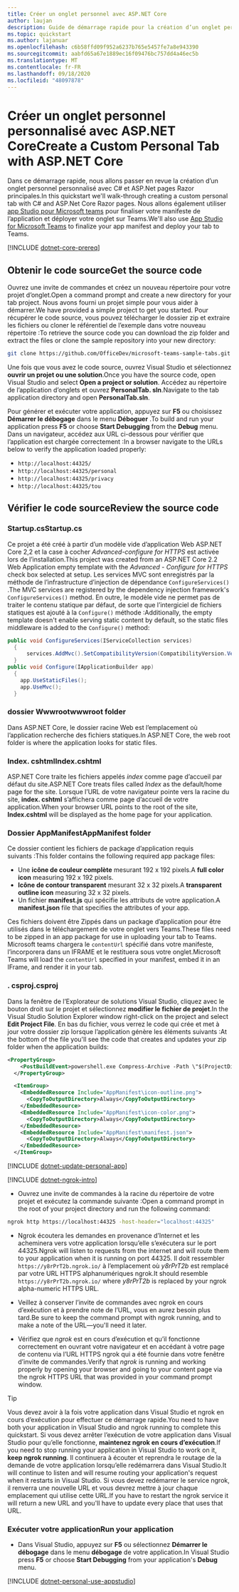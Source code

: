 ```yaml
---
title: Créer un onglet personnel avec ASP.NET Core
author: laujan
description: Guide de démarrage rapide pour la création d’un onglet personnel personnalisé avec ASP.NET Core.
ms.topic: quickstart
ms.author: lajanuar
ms.openlocfilehash: c6b58ffd09f952a6237b765e5457fe7a8e943390
ms.sourcegitcommit: aabfd65a67e1889ec16f09476bc757dd4a46ec5b
ms.translationtype: MT
ms.contentlocale: fr-FR
ms.lasthandoff: 09/18/2020
ms.locfileid: "48097878"
---
```

# <a name="create-a-custom-personal-tab-with-aspnet-core"></a><span data-ttu-id="adbfe-103">Créer un onglet personnel personnalisé avec ASP.NET Core</span><span class="sxs-lookup"><span data-stu-id="adbfe-103">Create a Custom Personal Tab with ASP.NET Core</span></span>

<span data-ttu-id="adbfe-104">Dans ce démarrage rapide, nous allons passer en revue la création d’un onglet personnel personnalisé avec C# et ASP.Net pages Razor principales.</span><span class="sxs-lookup"><span data-stu-id="adbfe-104">In this quickstart we'll walk-through creating a custom personal tab with C# and ASP.Net Core Razor pages.</span></span> <span data-ttu-id="adbfe-105">Nous allons également utiliser [app Studio pour Microsoft teams](~/concepts/build-and-test/app-studio-overview.md) pour finaliser votre manifeste de l’application et déployer votre onglet sur Teams.</span><span class="sxs-lookup"><span data-stu-id="adbfe-105">We'll also use [App Studio for Microsoft Teams](~/concepts/build-and-test/app-studio-overview.md) to finalize your app manifest and deploy your tab to Teams.</span></span>

[!INCLUDE [dotnet-core-prereq](~/includes/tabs/dotnet-core-prereq.md)]

## <a name="get-the-source-code"></a><span data-ttu-id="adbfe-106">Obtenir le code source</span><span class="sxs-lookup"><span data-stu-id="adbfe-106">Get the source code</span></span>

<span data-ttu-id="adbfe-107">Ouvrez une invite de commandes et créez un nouveau répertoire pour votre projet d’onglet.</span><span class="sxs-lookup"><span data-stu-id="adbfe-107">Open a command prompt and create a new directory for your tab project.</span></span> <span data-ttu-id="adbfe-108">Nous avons fourni un projet simple pour vous aider à démarrer.</span><span class="sxs-lookup"><span data-stu-id="adbfe-108">We have provided a simple project to get you started.</span></span> <span data-ttu-id="adbfe-109">Pour récupérer le code source, vous pouvez télécharger le dossier zip et extraire les fichiers ou cloner le référentiel de l’exemple dans votre nouveau répertoire :</span><span class="sxs-lookup"><span data-stu-id="adbfe-109">To retrieve the source code you can download the zip folder and extract the files or clone the sample repository into your new directory:</span></span>

```bash
git clone https://github.com/OfficeDev/microsoft-teams-sample-tabs.git
```

<span data-ttu-id="adbfe-110">Une fois que vous avez le code source, ouvrez Visual Studio et sélectionnez **ouvrir un projet ou une solution**.</span><span class="sxs-lookup"><span data-stu-id="adbfe-110">Once you have the source code, open Visual Studio and select **Open a project or solution**.</span></span> <span data-ttu-id="adbfe-111">Accédez au répertoire de l’application d’onglets et ouvrez **PersonalTab. sln**.</span><span class="sxs-lookup"><span data-stu-id="adbfe-111">Navigate to the tab application directory and open **PersonalTab.sln**.</span></span>

<span data-ttu-id="adbfe-112">Pour générer et exécuter votre application, appuyez sur **F5** ou choisissez **Démarrer le débogage** dans le menu **Déboguer** .</span><span class="sxs-lookup"><span data-stu-id="adbfe-112">To build and run your application press **F5** or choose **Start Debugging** from the **Debug** menu.</span></span> <span data-ttu-id="adbfe-113">Dans un navigateur, accédez aux URL ci-dessous pour vérifier que l’application est chargée correctement :</span><span class="sxs-lookup"><span data-stu-id="adbfe-113">In a browser navigate to the URLs below to verify the application loaded properly:</span></span>

- `http://localhost:44325/`
- `http://localhost:44325/personal`
- `http://localhost:44325/privacy`
- `http://localhost:44325/tou`

## <a name="review-the-source-code"></a><span data-ttu-id="adbfe-114">Vérifier le code source</span><span class="sxs-lookup"><span data-stu-id="adbfe-114">Review the source code</span></span>

### <a name="startupcs"></a><span data-ttu-id="adbfe-115">Startup.cs</span><span class="sxs-lookup"><span data-stu-id="adbfe-115">Startup.cs</span></span>

<span data-ttu-id="adbfe-116">Ce projet a été créé à partir d’un modèle vide d’application Web ASP.NET Core 2,2 et la case à cocher *Advanced-configure for HTTPS* est activée lors de l’installation.</span><span class="sxs-lookup"><span data-stu-id="adbfe-116">This project was created from an ASP.NET Core 2.2 Web Application empty template with the *Advanced - Configure for HTTPS* check box selected at setup.</span></span> <span data-ttu-id="adbfe-117">Les services MVC sont enregistrés par la méthode de l’infrastructure d’injection de dépendance `ConfigureServices()` .</span><span class="sxs-lookup"><span data-stu-id="adbfe-117">The MVC services are registered by the dependency injection framework's `ConfigureServices()` method.</span></span> <span data-ttu-id="adbfe-118">En outre, le modèle vide ne permet pas de traiter le contenu statique par défaut, de sorte que l’intergiciel de fichiers statiques est ajouté à la `Configure()` méthode :</span><span class="sxs-lookup"><span data-stu-id="adbfe-118">Additionally, the empty template doesn't enable serving static content by default, so the static files middleware is added to the `Configure()` method:</span></span>

```csharp
public void ConfigureServices(IServiceCollection services)
  {
      services.AddMvc().SetCompatibilityVersion(CompatibilityVersion.Version_2_2);
  }
public void Configure(IApplicationBuilder app)
  {
    app.UseStaticFiles();
    app.UseMvc();
  }
```

### <a name="wwwroot-folder"></a><span data-ttu-id="adbfe-119">dossier Wwwroot</span><span class="sxs-lookup"><span data-stu-id="adbfe-119">wwwroot folder</span></span>

<span data-ttu-id="adbfe-120">Dans ASP.NET Core, le dossier racine Web est l’emplacement où l’application recherche des fichiers statiques.</span><span class="sxs-lookup"><span data-stu-id="adbfe-120">In ASP.NET Core, the web root folder is where the application looks for static files.</span></span>

### <a name="indexcshtml"></a><span data-ttu-id="adbfe-121">Index. cshtml</span><span class="sxs-lookup"><span data-stu-id="adbfe-121">Index.cshtml</span></span>

<span data-ttu-id="adbfe-122">ASP.NET Core traite les fichiers appelés *index* comme page d’accueil par défaut du site.</span><span class="sxs-lookup"><span data-stu-id="adbfe-122">ASP.NET Core treats files called *Index* as the default/home page for the site.</span></span> <span data-ttu-id="adbfe-123">Lorsque l’URL de votre navigateur pointe vers la racine du site, **index. cshtml** s’affichera comme page d’accueil de votre application.</span><span class="sxs-lookup"><span data-stu-id="adbfe-123">When your browser URL points to the root of the site, **Index.cshtml** will be displayed as the home page for your application.</span></span>

### <a name="appmanifest-folder"></a><span data-ttu-id="adbfe-124">Dossier AppManifest</span><span class="sxs-lookup"><span data-stu-id="adbfe-124">AppManifest folder</span></span>

<span data-ttu-id="adbfe-125">Ce dossier contient les fichiers de package d’application requis suivants :</span><span class="sxs-lookup"><span data-stu-id="adbfe-125">This folder contains the following required app package files:</span></span>

- <span data-ttu-id="adbfe-126">Une **icône de couleur complète** mesurant 192 x 192 pixels.</span><span class="sxs-lookup"><span data-stu-id="adbfe-126">A **full color icon** measuring 192 x 192 pixels.</span></span>
- <span data-ttu-id="adbfe-127">**Icône de contour transparent** mesurant 32 x 32 pixels.</span><span class="sxs-lookup"><span data-stu-id="adbfe-127">A **transparent outline icon** measuring 32 x 32 pixels.</span></span>
- <span data-ttu-id="adbfe-128">Un fichier **manifest.js** qui spécifie les attributs de votre application.</span><span class="sxs-lookup"><span data-stu-id="adbfe-128">A **manifest.json** file that specifies the attributes of your app.</span></span>

<span data-ttu-id="adbfe-129">Ces fichiers doivent être Zippés dans un package d’application pour être utilisés dans le téléchargement de votre onglet vers Teams.</span><span class="sxs-lookup"><span data-stu-id="adbfe-129">These files need to be zipped in an app package for use in uploading your tab to Teams.</span></span> <span data-ttu-id="adbfe-130">Microsoft teams chargera le `contentUrl` spécifié dans votre manifeste, l’incorporera dans un IFRAME et le restituera sous votre onglet.</span><span class="sxs-lookup"><span data-stu-id="adbfe-130">Microsoft Teams will load the `contentUrl` specified in your manifest, embed it in an IFrame, and render it in your tab.</span></span>

### <a name="csproj"></a><span data-ttu-id="adbfe-131">. csproj</span><span class="sxs-lookup"><span data-stu-id="adbfe-131">.csproj</span></span>

<span data-ttu-id="adbfe-132">Dans la fenêtre de l’Explorateur de solutions Visual Studio, cliquez avec le bouton droit sur le projet et sélectionnez **modifier le fichier de projet**.</span><span class="sxs-lookup"><span data-stu-id="adbfe-132">In the Visual Studio Solution Explorer window right-click on the project and select **Edit Project File**.</span></span> <span data-ttu-id="adbfe-133">En bas du fichier, vous verrez le code qui crée et met à jour votre dossier zip lorsque l’application génère les éléments suivants :</span><span class="sxs-lookup"><span data-stu-id="adbfe-133">At the bottom of the file you'll see the code that creates and updates your zip folder when the application builds:</span></span>

```xml
<PropertyGroup>
    <PostBuildEvent>powershell.exe Compress-Archive -Path \"$(ProjectDir)AppManifest\*\" -DestinationPath \"$(TargetDir)tab.zip\" -Force</PostBuildEvent>
  </PropertyGroup>

  <ItemGroup>
    <EmbeddedResource Include="AppManifest\icon-outline.png">
      <CopyToOutputDirectory>Always</CopyToOutputDirectory>
    </EmbeddedResource>
    <EmbeddedResource Include="AppManifest\icon-color.png">
      <CopyToOutputDirectory>Always</CopyToOutputDirectory>
    </EmbeddedResource>
    <EmbeddedResource Include="AppManifest\manifest.json">
      <CopyToOutputDirectory>Always</CopyToOutputDirectory>
    </EmbeddedResource>
  </ItemGroup>
```

[!INCLUDE  [dotnet-update-personal-app](~/includes/tabs/dotnet-update-personal-app.md)]

[!INCLUDE [dotnet-ngrok-intro](~/includes/tabs/dotnet-ngrok-intro.md)]

- <span data-ttu-id="adbfe-134">Ouvrez une invite de commandes à la racine du répertoire de votre projet et exécutez la commande suivante :</span><span class="sxs-lookup"><span data-stu-id="adbfe-134">Open a command prompt in the root of your project directory and run the following command:</span></span>

```bash
ngrok http https://localhost:44325 -host-header="localhost:44325"
```

- <span data-ttu-id="adbfe-135">Ngrok écoutera les demandes en provenance d’Internet et les acheminera vers votre application lorsqu’elle s’exécutera sur le port 44325.</span><span class="sxs-lookup"><span data-stu-id="adbfe-135">Ngrok will listen to requests from the internet and will route them to your application when it is running on port 44325.</span></span>  <span data-ttu-id="adbfe-136">Il doit ressembler `https://y8rPrT2b.ngrok.io/` à l’emplacement où *y8rPrT2b* est remplacé par votre URL HTTPS alphanumériques ngrok.</span><span class="sxs-lookup"><span data-stu-id="adbfe-136">It should resemble `https://y8rPrT2b.ngrok.io/` where *y8rPrT2b* is replaced by your ngrok alpha-numeric HTTPS URL.</span></span>

- <span data-ttu-id="adbfe-137">Veillez à conserver l’invite de commandes avec ngrok en cours d’exécution et à prendre note de l’URL, vous en aurez besoin plus tard.</span><span class="sxs-lookup"><span data-stu-id="adbfe-137">Be sure to keep the command prompt with ngrok running, and to make a note of the URL—you'll need it later.</span></span>

- <span data-ttu-id="adbfe-138">Vérifiez que *ngrok* est en cours d’exécution et qu’il fonctionne correctement en ouvrant votre navigateur et en accédant à votre page de contenu via l’URL HTTPS ngrok qui a été fournie dans votre fenêtre d’invite de commandes.</span><span class="sxs-lookup"><span data-stu-id="adbfe-138">Verify that *ngrok* is running and working properly by opening your browser and going to your content page via the ngrok HTTPS URL that was provided in your command prompt window.</span></span>

>[!TIP]
><span data-ttu-id="adbfe-139">Vous devez avoir à la fois votre application dans Visual Studio et ngrok en cours d’exécution pour effectuer ce démarrage rapide.</span><span class="sxs-lookup"><span data-stu-id="adbfe-139">You need to have both your application in Visual Studio and ngrok running to complete this quickstart.</span></span> <span data-ttu-id="adbfe-140">Si vous devez arrêter l’exécution de votre application dans Visual Studio pour qu’elle fonctionne, **maintenez ngrok en cours d’exécution**.</span><span class="sxs-lookup"><span data-stu-id="adbfe-140">If you need to stop running your application in Visual Studio to work on it, **keep ngrok running**.</span></span> <span data-ttu-id="adbfe-141">Il continuera à écouter et reprendra le routage de la demande de votre application lorsqu’elle redémarrera dans Visual Studio.</span><span class="sxs-lookup"><span data-stu-id="adbfe-141">It will continue to listen and will resume routing your application's request when it restarts in Visual Studio.</span></span> <span data-ttu-id="adbfe-142">Si vous devez redémarrer le service ngrok, il renverra une nouvelle URL et vous devrez mettre à jour chaque emplacement qui utilise cette URL.</span><span class="sxs-lookup"><span data-stu-id="adbfe-142">If you have to restart the ngrok service it will return a new URL and you'll have to update every place that uses that URL.</span></span>

### <a name="run-your-application"></a><span data-ttu-id="adbfe-143">Exécuter votre application</span><span class="sxs-lookup"><span data-stu-id="adbfe-143">Run your application</span></span>

- <span data-ttu-id="adbfe-144">Dans Visual Studio, appuyez sur **F5** ou sélectionnez **Démarrer le débogage** dans le menu **débogage** de votre application.</span><span class="sxs-lookup"><span data-stu-id="adbfe-144">In Visual Studio press **F5** or choose **Start Debugging** from your application's **Debug** menu.</span></span>

[!INCLUDE [dotnet-personal-use-appstudio](~/includes/tabs/dotnet-personal-use-appstudio.md)]
